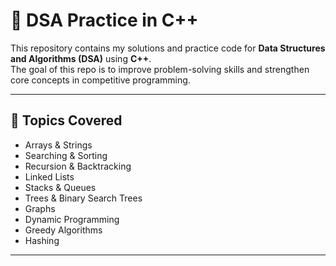# 🚀 DSA Practice in C++

This repository contains my solutions and practice code for **Data Structures and Algorithms (DSA)** using **C++**.  
The goal of this repo is to improve problem-solving skills and strengthen core concepts in competitive programming.

---

## 📌 Topics Covered
- Arrays & Strings
- Searching & Sorting
- Recursion & Backtracking
- Linked Lists
- Stacks & Queues
- Trees & Binary Search Trees
- Graphs
- Dynamic Programming
- Greedy Algorithms
- Hashing

---
